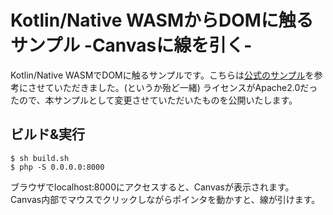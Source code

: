 Kotlin/Native WASMからDOMに触るサンプル -Canvasに線を引く-
===

Kotlin/Native WASMでDOMに触るサンプルです。こちらは[公式のサンプル](https://github.com/JetBrains/kotlin-native/tree/master/samples/html5Canvas)を参考にさせていただきました。(というか殆ど一緒)
ライセンスがApache2.0だったので、本サンプルとして変更させていただいたものを公開いたします。

## ビルド&実行

```
$ sh build.sh
$ php -S 0.0.0.0:8000
```

ブラウザでlocalhost:8000にアクセスすると、Canvasが表示されます。
Canvas内部でマウスでクリックしながらポインタを動かすと、線が引けます。

